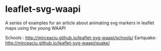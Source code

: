 # leaflet-svg-waapi
A series of examples for an article about animating svg markers in leaflet maps using the young WAAPI

Schools : http://mirceaciu.github.io/leaflet-svg-waapi/schools/
Eartquake: http://mirceaciu.github.io/leaflet-svg-waapi/quake/
